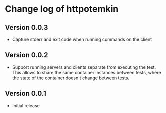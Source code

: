 # Change log of httpotemkin

## Version 0.0.3

* Capture stderr and exit code when running commands on the client

## Version 0.0.2

* Support running servers and clients separate from executing the test. This
  allows to share the same container instances between tests, where the state
  of the container doesn't change between tests.

## Version 0.0.1

* Initial release
